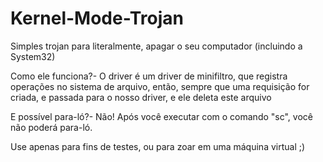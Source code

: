 # Kernel-Mode-Trojan
Simples trojan para literalmente, apagar o seu computador (incluindo a System32)

Como ele funciona?-
O driver é um driver de minifiltro, que registra operações no sistema de arquivo, então, sempre que uma requisição for criada, e passada para o nosso driver, e ele deleta este arquivo

E possível para-ló?-
Não! Após você executar com o comando "sc", você não poderá para-ló.

Use apenas para fins de testes, ou para zoar em uma máquina virtual ;)
